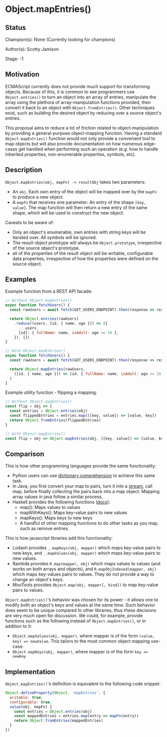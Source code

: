 # Object.mapEntries()

## Status

Champion(s): None (Currently looking for champions)

Author(s): Scotty Jamison

Stage: -1

## Motivation

ECMAScript currently does not provide much support for transforming objects. Because of this, it is common to see programmers use `Object.entries()` to turn an object into an array of entries, manipulate the array using the plethora of array-manipulation functions provided, then convert it back to an object with `Object.fromEntries()`. Other techniques exist, such as building the desired object by reducing over a source object's entries.

This proposal aims to reduce a lot of friction related to object-manipulation by providing a general-purpose object-mapping function. Having a standard `Object.mapEntries()` function would not only provide a convenient tool to map objects but will also provide documentation on how numerous edge-cases get handled when performing such an operation (e.g. how to handle inherited properties, non-enumerable properties, symbols, etc).

## Description

`Object.mapEntries(obj, mapFn) -> resultObj` takes two parameters:
* An `obj`. Each own entry of the object will be mapped over by the `mapFn` to produce a new object.
* A `mapFn` that receives one parameter: An entry of the shape `[key, value]`. The map function will then return a new entry of the same shape, which will be used to construct the new object.

Caveats to be aware of:
* Only an object's enumerable, own entries with string keys will be iterated over. All symbols will be ignored.
* The result object prototype will always be `Object.prototype`, irrespective of the source object's prototype.
* all of the properties of the result object will be writable, configurable data properties, irrespective of how the properties were defined on the source object.

## Examples

Example function from a REST API facade:
```javascript
// Without Object.mapEntries()
async function fetchUsers() {
  const rawUsers = await fetch(GET_USERS_ENDPOINT).then(response => response.json())

  return Object.entries(rawUsers)
    .reduce((users, [id, { name, age }]) => ({
      ...users,
      [id]: { fullName: name, isAdult: age >= 18 },
    }), {})
}

// With Object.mapEntries()
async function fetchUsers() {
  const rawUsers = await fetch(GET_USERS_ENDPOINT).then(response => response.json())

  return Object.mapEntries(rawUsers,
    ([id, { name, age }]) => [id, { fullName: name, isAdult: age >= 18 }]
  )
}
```

Example utility function - flipping a mapping:
```javascript
// Without Object.mapEntries()
const flip = obj => {
  const entries = Object.entries(obj)
  const flippedEntries = entries.map(([key, value]) => [value, key])
  return Object.fromEntries(flippedEntries)
}

// With Object.mapEntries()
const flip = obj => Object.mapEntries(obj, ([key, value]) => [value, key])
```

## Comparison

This is how other programming languages provide the same functionality:

* Python users can use [dictionary comprehension](https://docs.python.org/3/tutorial/datastructures.html#dictionaries) to achieve this same task.
* In Java, you first convert your map to pairs, turn it into a [stream](https://docs.oracle.com/javase/8/docs/api/java/util/stream/Stream.html), call map, before finally collecting the pairs back into a map object. Mapping array values in java follow a similar process.
* Haskell provides the following functions ([docs](https://hackage.haskell.org/package/containers-0.4.0.0/docs/Data-Map.html)):
  * map(): Maps values to values
  * mapWithKeys(): Maps key-value pairs to new values
  * mapKeys(): Maps keys to new keys
  * A handful of other mapping functions to do other tasks as you map, such as remove entries.

This is how javascript libraries add this functionality:
* Lodash provides `_.mapKeys(obj, mapper)` which maps key-value pairs to new keys, and `_.mapValues(obj, mapper)` which maps key-value pairs to new values.
* Rambda provides `R.map(mapper, obj)` which maps values to values (and works on both arrays and objects), and `R.mapObjIndexed(mapper, obj)` which maps key-values pairs to values. They do not provide a way to change an object's keys.
* MooTools provides `Object.map(obj, mapper[, bind])` to map key-value pairs to values.

`Object.mapEntries()`'s behavior was chosen for its power - it allows one to modify both an object's keys and values at the same time. Such behavior does seem to be unique compared to other libraries, thus these decisions are very much open for discussion. We could, for example, provide functions such as the following instead of `Object.mapEntries()`, or in addition to it:
* `Object.mapValues(obj, mapper)`, where mapper is of the form `(value, key) => newValue`. This tailors to the most common object mapping use-case.
* `Object.mapKeys(obj, mapper)`, where mapper is of the form `key => newKey`

## Implementation

`Object.mapEntries()`'s definition is equivalent to the following code snippet:

```javascript
Object.defineProperty(Object, 'mapEntries', {
  writable: true,
  configurable: true,
  value(obj, mapFn) {
    const entries = Object.entries(obj)
    const mappedEntries = entries.map(entry => mapFn(entry))
    return Object.fromEntries(mappedEntries)
  }
})
```